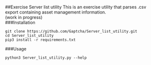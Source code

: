 ##Exercise Server list utility
This is an exercise utility that parses .csv export containing asset management information.  
(work in progress)  
###Installation
```
git clone https://github.com/Gaptcha/Server_list_utility.git
cd Server_list_utility
pip3 install -r requirements.txt
```
###Usage
```
python3 Server_list_utility.py --help
```